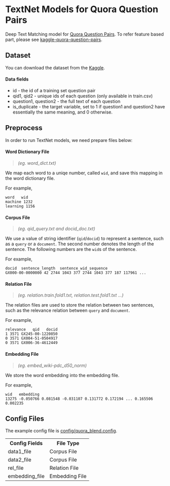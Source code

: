 # TextNet Models for Quora Question Pairs #

Deep Text Matching model for [Quora Question Pairs](https://www.kaggle.com/c/quora-question-pairs). 
To refer feature based part, please see [kaggle-quora-question-pairs](https://github.com/HouJP/kaggle-quora-question-pairs).

## Dataset


You can download the dataset from the [Kaggle](https://www.kaggle.com/c/quora-question-pairs/data).

#### Data fields

- id - the id of a training set question pair
- qid1, qid2 - unique ids of each question (only available in train.csv)
- question1, question2 - the full text of each question
- is_duplicate - the target variable, set to 1 if question1 and question2 have essentially the same meaning, and 0 otherwise.

## Preprocess

In order to run TextNet models, we need prepare files below:

#### **Word Dictionary File**   

> *(eg. word_dict.txt)*

We map each word to a uniqe number, called `wid`, and save this mapping in the word dictionary file. 

For example,

```
word   wid
machine 1232
learning 1156
```

#### **Corpus File**    

> *(eg. qid_query.txt and docid_doc.txt)*

We use a value of string identifier (`qid`/`docid`) to represent a sentence, such as a `query` or a `document`. The second number denotes the length of the sentence. The following numbers are the `wid`s of the sentence.

For example,

```
docid  sentence_length  sentence_wid_sequence
GX000-00-0000000 42 2744 1043 377 2744 1043 377 187 117961 ...
```

#### **Relation File**    

> *(eg. relation.train.fold1.txt, relation.test.fold1.txt ...)*

The relation files are used to store the relation between two sentences, such as the relevance relation between `query` and `document`.

For example,

```
relevance   qid   docid
1 3571 GX245-00-1220850
0 3571 GX004-51-0504917
0 3571 GX006-36-4612449
```

#### **Embedding File**    

> *(eg. embed_wiki-pdc_d50_norm)*

We store the word embedding into the embedding file.

For example,

```
wid   embedding
13275 -0.050766 0.081548 -0.031107 0.131772 0.172194 ... 0.165506 0.002235
```

## Config Files

The example config file is [config/quora_blend.config](config/quora_blend.config).

<table>
<tr>
    <th>Config Fields</th>
    <th>File Type</th>
</tr>
<tr>
    <td> data1_file </td>
    <td> Corpus File </td>
</tr>
<tr>
    <td> data2_file </td>
    <td> Corpus File </td>
</tr>
<tr>
    <td> rel_file </td>
    <td> Relation File </td>
</tr>
<tr>
    <td> embedding_file </td>
    <td> Embedding File </td>
</tr>
</table>
